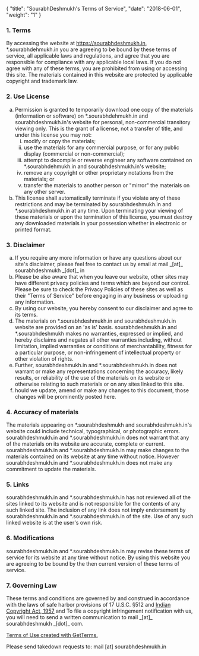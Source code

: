 {
    "title": "SourabhDeshmukh's Terms of Service",
    "date": "2018-06-01",
    "weight": "1"
}


<h3>1. Terms</h3>
<p>By accessing the website at <a href="https://sourabhdeshmukh.in">https://sourabhdeshmukh.in</a>, *.sourabhdehmukh.in you are agreeing to be bound by these terms of service, all applicable laws and regulations, and agree that you are responsible for compliance with any applicable local laws. If you do not agree with any of these terms, you are prohibited from using or accessing this site. The materials contained in this website are protected by applicable copyright and trademark law.</p>
<h3>2. Use License</h3>
<ol type="a">
   <li>Permission is granted to temporarily download one copy of the materials (information or software) on *.sourabhdehmukh.in and sourabhdeshmukh.in's website for personal, non-commercial transitory viewing only. This is the grant of a license, not a transfer of title, and under this license you may not:
   <ol type="i">
       <li>modify or copy the materials;</li>
       <li>use the materials for any commercial purpose, or for any public display (commercial or non-commercial);</li>
       <li>attempt to decompile or reverse engineer any software contained on *.sourabhdehmukh.in and sourabhdeshmukh.in's website;</li>
       <li>remove any copyright or other proprietary notations from the materials; or</li>
       <li>transfer the materials to another person or "mirror" the materials on any other server.</li>
   </ol>
    </li>
   <li>This license shall automatically terminate if you violate any of these restrictions and may be terminated by sourabhdeshmukh.in and *.sourabhdeshmukh.in at any time. Upon terminating your viewing of these materials or upon the termination of this license, you must destroy any downloaded materials in your possession whether in electronic or printed format.</li>
</ol>
<h3>3. Disclaimer</h3>
<ol type="a">
   <li>If you require any more information or have any questions about our site's disclaimer, please feel free to contact us by email at mail _[at]_ sourabhdeshmukh _[dot]_ in</li>
   <li>Please be also aware that when you leave our website, other sites may have different privacy policies and terms which are beyond our control. Please be sure to check the Privacy Policies of these sites as well as their "Terms of Service" before engaging in any business or uploading any information.</li>
   <li>By using our website, you hereby consent to our disclaimer and agree to its terms.</li>
   <li>The materials on *.sourabhdeshmukh.in and sourabhdeshmukh.in  website are provided on an 'as is' basis. sourabhdeshmukh.in and *.sourabhdeshmukh makes no warranties, expressed or implied, and hereby disclaims and negates all other warranties including, without limitation, implied warranties or conditions of merchantability, fitness for a particular purpose, or non-infringement of intellectual property or other violation of rights.</li>
   <li>Further, sourabhdeshmukh.in and *.sourabhdeshmukh.in does not warrant or make any representations concerning the accuracy, likely results, or reliability of the use of the materials on its website or otherwise relating to such materials or on any sites linked to this site.</li>
   <li>hould we update, amend or make any changes to this document, those changes will be prominently posted here.</li>
</ol>
<h3>4. Accuracy of materials</h3>
<p>The materials appearing on *.sourabhdeshmukh and sourabhdeshmukh.in's website could include technical, typographical, or photographic errors. sourabhdeshmukh.in and *.sourabhdeshmukh.in does not warrant that any of the materials on its website are accurate, complete or current. sourabhdeshmukh.in and *.sourabhdeshmukh.in may make changes to the materials contained on its website at any time without notice. However sourabhdeshmukh.in and *.sourabhdeshmukh.in does not make any commitment to update the materials.</p>
<h3>5. Links</h3>
<p>sourabhdeshmukh.in and *.sourabhdeshmukh.in has not reviewed all of the sites linked to its website and is not responsible for the contents of any such linked site. The inclusion of any link does not imply endorsement by sourabhdeshmukh.in and *.sourabhdeshmukh.in of the site. Use of any such linked website is at the user's own risk.</p>
<h3>6. Modifications</h3>
<p>sourabhdeshmukh.in and *.sourabhdeshmukh.in may revise these terms of service for its website at any time without notice. By using this website you are agreeing to be bound by the then current version of these terms of service.</p>
<h3>7. Governing Law</h3>
<p>These terms and conditions are governed by and construed in accordance with the laws of safe harbor provisions of 17 U.S.C. §512 and <a href="https://copyright.gov.in/Documents/CopyrightRules1957.pdf">Indian Copyright Act, 1957</a> and To file a copyright infringement notification with us, you will need to send a written communication to mail _[at]_ sourabhdeshmukh _[dot]_ com.</p>
<p><a href="https://getterms.io" title="Generate a free terms of use document">Terms of Use created with GetTerms.</a></p>

<P>Please send takedown requests to: mail [at] sourabhdeshmukh.in</p>
